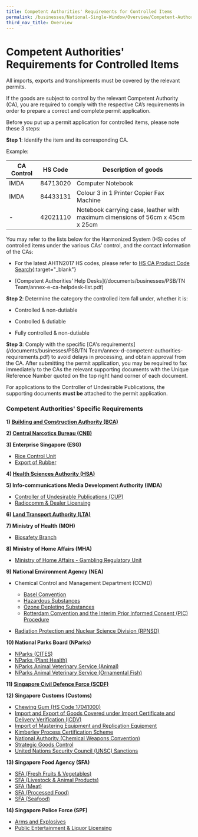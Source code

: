 ```yaml
---
title: Competent Authorities' Requirements for Controlled Items
permalink: /businesses/National-Single-Window/Overview/Competent-Authorities-Requirements
third_nav_title: Overview
---
```

# Competent Authorities' Requirements for Controlled Items

All imports, exports and transhipments must be covered by the relevant permits.

If the goods are subject to control by the relevant Competent Authority (CA), you are required to comply with the respective CA’s requirements in order to prepare a correct and complete permit application.

Before you put up a permit application for controlled items, please note these 3 steps:

**Step 1**: Identify the item and its corresponding CA.

Example:

|  CA Control | HS Code  |  Description of goods |
|---|---|---|
| IMDA  |  84713020 |  Computer Notebook|
| IMDA  | 84433131  |  Colour 3 in 1 Printer Copier Fax Machine |
| -  | 42021110  | Notebook carrying case, leather with maximum dimensions of 56cm x 45cm x 25cm  |


You may refer to the lists below for the Harmonized System (HS) codes of controlled items under the various CAs’ control, and the contact information of the CAs:

-   For the latest AHTN2017 HS codes, please refer to [HS CA Product Code Search](https://www.tradenet.gov.sg/tradenet/portlets/search/searchHSCA/searchInitHSCA.do){:target="_blank"}
    
-   [Competent Authorities’ Help Desks](/documents/businesses/PSB/TN Team/annex-e-ca-helpdesk-list.pdf)
    

**Step 2**: Determine the category the controlled item fall under, whether it is:

-   Controlled & non-dutiable
    
-   Controlled & dutiable
    
-   Fully controlled & non-dutiable
    

**Step 3**: Comply with the specific [CA's requirements](/documents/businesses/PSB/TN Team/annex-d-competent-authorities-requirements.pdf) to avoid delays in processing, and obtain approval from the CA.
After submitting the permit application, you may be required to fax immediately to the CAs the relevant supporting documents with the Unique Reference Number quoted on the top right hand corner of each document.

For applications to the Controller of Undesirable Publications, the supporting documents **must be** attached to the permit application.

### Competent Authorities' Specific Requirements

**1)  [Building and Construction Authority (BCA)](/businesses/national-single-window/tradenet/competent-authorities-requirements/BCA)**

**2)  [Central Narcotics Bureau (CNB)](/businesses/national-single-window/tradenet/competent-authorities-requirements/CNB)**

**3) Enterprise Singapore (ESG)**

-   [Rice Control Unit](/businesses/national-single-window/tradenet/competent-authorities-requirements/ESG-Rice)
-   [Export of Rubber](/businesses/national-single-window/tradenet/competent-authorities-requirements/ESG-Rubber)

**4)  [Health Sciences Authority (HSA)](/businesses/national-single-window/tradenet/competent-authorities-requirements/HSA)**

**5) Info-communications Media Development Authority (IMDA)**

-   [Controller of Undesirable Publications (CUP)](/businesses/national-single-window/tradenet/competent-authorities-requirements/IMDA-CUP)
-   [Radiocomm & Dealer Licensing](/businesses/national-single-window/tradenet/competent-authorities-requirements/imda-radiocomm-and-dealer-licensing)

**6) [Land Transport Authority (LTA)](/businesses/national-single-window/tradenet/competent-authorities-requirements/LTA)**

**7) Ministry of Health (MOH)**

-   [Biosafety Branch](/businesses/national-single-window/tradenet/competent-authorities-requirements/ministry-of-health---biosafety-branch)

**8) Ministry of Home Affairs (MHA)**

-   [Ministry of Home Affairs - Gambling Regulatory Unit](/businesses/national-single-window/tradenet/competent-authorities-requirements/MHA-Gambling-Regulatory-Unit)

**9) National Environment Agency (NEA)**

-   Chemical Control and Management Department (CCMD)
    
    -   [Basel Convention](/businesses/national-single-window/tradenet/competent-authorities-requirements/Basel-convention)
    -   [Hazardous Substances](/businesses/national-single-window/tradenet/competent-authorities-requirements/hazardous-substances)
    -   [Ozone Depleting Substances](/businesses/national-single-window/tradenet/competent-authorities-requirements/national-environment-agency---chemical-control-and-management-department-ozone-depleting-substances)
    -   [Rotterdam Convention and the Interim Prior Informed Consent (PIC) Procedure](/businesses/national-single-window/tradenet/competent-authorities-requirements/national-environment-agency---chemical-control-and-management-department-rotterdam-convention-pic-procedure)
-   [Radiation Protection and Nuclear Science Division (RPNSD)](/businesses/national-single-window/tradenet/competent-authorities-requirements/national-environment-agency---radiation-protection-and-nuclear-science-division-rpnsd)

**10) National Parks Board (NParks)**

-   [NParks (CITES)](/businesses/national-single-window/tradenet/competent-authorities-requirements/Nparks-Cites)
-   [NParks (Plant Health)](/businesses/national-single-window/tradenet/competent-authorities-requirements/Nparks-PlantHealth)
-   [NParks Animal Veterinary Service (Animal)](/businesses/national-single-window/tradenet/competent-authorities-requirements/AVS-Animals)
-   [NParks Animal Veterinary Service (Ornamental Fish)](/businesses/national-single-window/tradenet/competent-authorities-requirements/AVS-Fish)

**11)  [Singapore Civil Defence Force (SCDF)](/businesses/national-single-window/tradenet/competent-authorities-requirements/SCDF)**

**12) Singapore Customs (Customs)**

-   [Chewing Gum (HS Code 17041000)](/businesses/national-single-window/tradenet/competent-authorities-requirements/Chewing-gum)
-   [Import and Export of Goods Covered under Import Certificate and Delivery Verification (ICDV)](/businesses/national-single-window/tradenet/competent-authorities-requirements/icdv)
-   [Import of Mastering Equipment and Replication Equipment](/businesses/national-single-window/tradenet/competent-authorities-requirements/singapore-customs---import-of-mastering-equipment-and-replication-equipment)
-   [Kimberley Process Certification Scheme](/businesses/national-single-window/tradenet/competent-authorities-requirements/singapore-customs---kimberley-process-certification-scheme)
-   [National Authority (Chemical Weapons Convention)](/documents/about-us/cwc-ca-requirements.docx)
-   [Strategic Goods Control](/businesses/national-single-window/tradenet/competent-authorities-requirements/strategic-goods-control)
-   [United Nations Security Council (UNSC) Sanctions](/businesses/united-nations-security-council-sanctions/)

**13) Singapore Food Agency (SFA)**

-   [SFA (Fresh Fruits & Vegetables)](/businesses/national-single-window/tradenet/competent-authorities-requirements/SFA-Fruits-and-Vegetables)
-   [SFA (Livestock & Animal Products)](/businesses/national-single-window/tradenet/competent-authorities-requirements/SFA-Livestocks)
-   [SFA (Meat)](/businesses/national-single-window/tradenet/competent-authorities-requirements/SFA-Meat)
-   [SFA (Processed Food)](/businesses/national-single-window/tradenet/competent-authorities-requirements/SFA-Processed-Food)
-   [SFA (Seafood)](/businesses/national-single-window/tradenet/competent-authorities-requirements/SFA-Seafood)

**14) Singapore Police Force (SPF)**

-   [Arms and Explosives](/businesses/national-single-window/tradenet/competent-authorities-requirements/spf-Arms-and-explosives)
-   [Public Entertainment & Liquor Licensing](/businesses/national-single-window/tradenet/competent-authorities-requirements/spf-public-entertainment-liquor-licensing)


